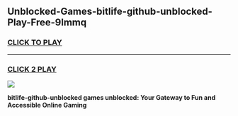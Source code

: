 
## Unblocked-Games-bitlife-github-unblocked-Play-Free-9lmmq
<h3>
<a href="https://premium76.site?title=bitlife-github-unblocked&ref=19M">CLICK TO PLAY</a></h3>
<hr>

<h3>
<a href="https://premium76.site?title=bitlife-github-unblocked&ref=19M">CLICK 2 PLAY</a>
  
</h3>

<a href="https://premium76.site?title=bitlife-github-unblocked&ref=19M"><img src="https://clearcache.store/games.png"></a>


**bitlife-github-unblocked games unblocked: Your Gateway to Fun and Accessible Online Gaming**
